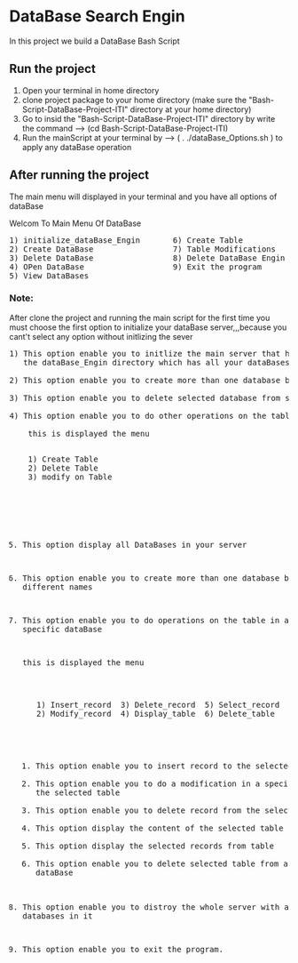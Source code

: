 # DataBase Search Engin
 In this project we build a DataBase Bash Script 
## Run the project
1. Open your terminal in home directory
2. clone project package to your home directory (make sure the "Bash-Script-DataBase-Project-ITI" directory at your home    directory)
3. Go to insid the "Bash-Script-DataBase-Project-ITI" directory by write the command --> (cd Bash-Script-DataBase-Project-ITI)
4. Run the mainScript at your terminal by --> ( . ./dataBase_Options.sh ) to apply any dataBase operation

## After running the project
The main menu will displayed in your terminal and you have all options of dataBase 

Welcom To Main Menu Of DataBase
<pre>
1) initialize_dataBase_Engin       6) Create Table
2) Create DataBase                 7) Table Modifications
3) Delete DataBase                 8) Delete DataBase Engin
4) OPen DataBase                   9) Exit the program
5) View DataBases
</pre>

### Note:
After clone the project and running the main script for the first time you must choose the first option to initialize your dataBase server,,,because you cant't select any option without initlizing the sever

<pre>
1) This option enable you to initlize the main server that have all the DataBases ,,, after choosing this option automaticaly
   the dataBase_Engin directory which has all your dataBases will created.
   
2) This option enable you to create more than one database but with different names

3) This option enable you to delete selected database from server

4) This option enable you to do other operations on the table in a specific dataBase 
    
    this is displayed the menu 
    <pre>
    1) Create Table
    2) Delete Table
    3) modify on Table
    </pre>
    
5) This option display all DataBases in your server

6) This option enable you to create more than one database but with different names

7) This option enable you to do operations on the table in a specific dataBase 
    
    this is displayed the menu 
     <pre>
      1) Insert_record  3) Delete_record  5) Select_record
      2) Modify_record  4) Display_table  6) Delete_table
    </pre>
     
     1) This option enable you to insert record to the selected table
     2) This option enable you to do a modification in a specific record in the selected table
     3) This option enable you to delete record from the selected table
     4) This option display the content of the selected table
     5) This option display the selected records from table 
     6) This option enable you to delete selected table from a specific dataBase
     
     
8) This option enable you to distroy the whole server with all the databases in it 

9)  This option enable you to exit the program.

</pre>
